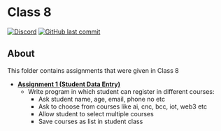 
# Class 8

[![Discord](https://img.shields.io/discord/987926559480512542?label=discord)](https://discord.gg/R2g75R52GX)
[![GitHub last commit](https://img.shields.io/github/last-commit/archangel4031/PythonClassAssignments?color=%23f54242)](https://github.com/archangel4031/PythonClassAssignments)

## About

This folder contains assignments that were given in Class 8

-  **[Assignment 1 (Student Data Entry)](https://github.com/archangel4031/PythonClassAssignments/blob/master/Quarter1/Class8/Class8_Assignment1_StudentDataEntryClasses.py)**
	- Write program in which student can register in different courses:
		- Ask student name, age, email, phone no etc
		- Ask to choose from courses like ai, cnc, bcc, iot, web3 etc
		- Allow student to select multiple courses
		- Save courses as list in student class

